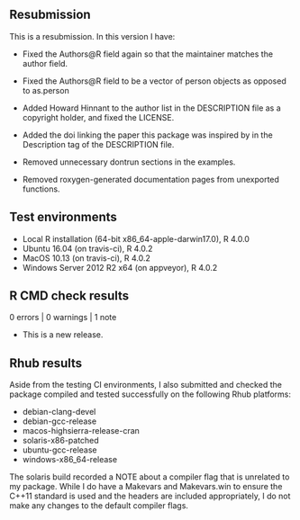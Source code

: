 ## Resubmission
This is a resubmission. In this version I have:

* Fixed the Authors@R field again so that the maintainer matches the author field. 

* Fixed the Authors@R field to be a vector of person objects as opposed to as.person

* Added Howard Hinnant to the author list in the DESCRIPTION file as a copyright holder, and fixed the LICENSE.

* Added the doi linking the paper this package was inspired by in the Description tag of the DESCRIPTION file.

* Removed unnecessary dontrun sections in the examples.

* Removed roxygen-generated documentation pages from unexported functions. 

## Test environments
* Local R installation (64-bit x86_64-apple-darwin17.0), R 4.0.0
* Ubuntu 16.04 (on travis-ci), R 4.0.2
* MacOS 10.13 (on travis-ci), R 4.0.2 
* Windows Server 2012 R2 x64 (on appveyor), R 4.0.2 

## R CMD check results

0 errors | 0 warnings | 1 note

* This is a new release.

## Rhub results 

Aside from the testing CI environments, I also submitted and checked the package compiled and tested 
successfully on the following Rhub platforms:

* debian-clang-devel
* debian-gcc-release
* macos-highsierra-release-cran
* solaris-x86-patched
* ubuntu-gcc-release
* windows-x86_64-release

The solaris build recorded a NOTE about a compiler flag that is unrelated to my package. While I do have a Makevars
and Makevars.win to ensure the C++11 standard is used and the headers are included appropriately, I do not make any changes
to the default compiler flags. 